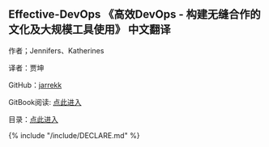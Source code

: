 ## Effective-DevOps 《高效DevOps - 构建无缝合作的文化及大规模工具使用》 中文翻译

作者；Jennifers、Katherines

译者：贾坤

GitHub：[jarrekk](https://github.com/jarrekk)

GitBook阅读: [点此进入](https://www.gitbook.com/book/jarrekk/effective-devops-cn/details)

目录：[点此进入](https://github.com/jarrekk/Effective-DevOps-CN/blob/master/SUMMARY.md)

{% include "/include/DECLARE.md" %}
